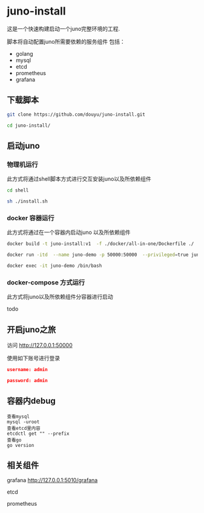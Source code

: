 # juno-install

这是一个快速构建启动一个juno完整环境的工程.

脚本将自动配置juno所需要依赖的服务组件
包括：
- golang
- mysql
- etcd
- prometheus
- grafana

## 下载脚本

```bash
git clone https://github.com/douyu/juno-install.git

cd juno-install/
```

## 启动juno

### 物理机运行

此方式将通过shell脚本方式进行交互安装juno以及所依赖组件

```bash
cd shell

sh ./install.sh
```

### docker 容器运行

此方式将通过在一个容器内启动juno 以及所依赖组件

```bash
docker build -t juno-install:v1  -f ./docker/all-in-one/Dockerfile ./

docker run -itd  --name juno-demo -p 50000:50000  --privileged=true juno-install:v1 /usr/sbin/init

docker exec -it juno-demo /bin/bash

```

### docker-compose 方式运行

此方式将juno以及所依赖组件分容器进行启动

todo

## 开启juno之旅

访问 http://127.0.0.1:50000

使用如下账号进行登录

```json
username: admin

password: admin
```

## 容器内debug
```
查看mysql
mysql -uroot
查看etcd里内容
etcdctl get "" --prefix
查看go
go version
```

## 相关组件

grafana http://127.0.0.1:5010/grafana

etcd

prometheus 
